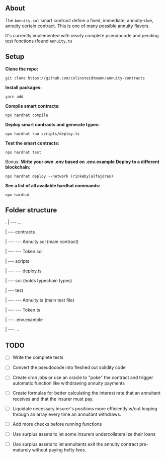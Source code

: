 ## About
The ``Annuity.sol`` smart contract define a fixed, immediate, annuity-due, annuity certain contract. This is one of many possible annuity flavors. 

It's currently implemented with nearly complete pseudocode and pending test functions (found ``Annuity.ts``

## Setup
**Clone the repo:** 
```shell
git clone https://github.com/colinsteidtmann/annuity-contracts
```
**Install packages:**
```shell
yarn add
```
**Compile smart contracts:**
```shell
npx hardhat compile
```
**Deploy smart contracts and generate types:**
```shell
npx hardhat run scripts/deploy.ts
```
**Test the smart contracts:**
```shell
npx hardhat test
```

Bonus:
**Write your own .env based on .env.example**
**Deploy to a different blockchain:**
```shell
npx hardhat deploy --network (rinkeby|alfajores)
```
**See a list of all available hardhat commands:**
```shell
npx hardhat
```


## Folder structure
.
| ---  ...

| --- contracts

| --- --- Annuity.sol (main contract) 

| --- --- Token.sol

| --- scripts

| --- --- deploy.ts

| --- src (holds typechain types)

| --- test

| --- --- Annuity.ts (main test file)

| --- --- Token.ts

| --- .env.example

| --- ...

## TODO

 - [ ] Write the complete tests
 - [ ] Convert the pseudocode into fleshed out solidity code
 - [ ] Create cron jobs or use an oracle to "poke" the contract and trigger automatic function like withdrawing annuity payments
 - [ ] Create formulas for better calculating the interest rate that an annuitant receives and that the insurer must pay. 
 - [ ] Liquidate necessary insurer's positions more efficiently w/out looping through an array every time an annuitant withdraws. 
 - [ ] Add more checks before running functions
 - [ ] Use surplus assets to let some insurers undercollateralize their loans
 - [ ] Use surplus assets to let annuitants exit the annuity contract pre-maturely without paying hefty fees. 

